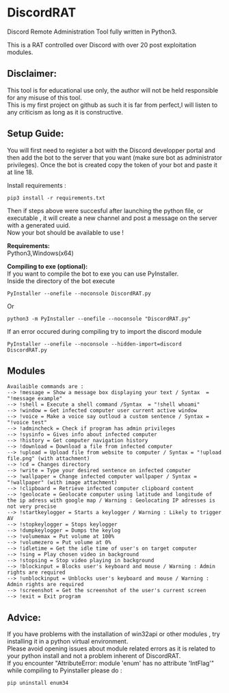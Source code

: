 # DiscordRAT
Discord Remote Administration Tool fully written in Python3.

This is a RAT controlled over Discord with over 20 post exploitation modules.

## **Disclaimer:**

This tool is for educational use only, the author will not be held responsible for any misuse of this tool.\
This is my first project on github as such it is far from perfect,I will listen to any criticism as long as it is constructive.


## **Setup Guide:**
You will first need to register a bot with the Discord developper portal and then add the bot to the server that you want (make sure bot as administrator privileges).
Once the bot is created copy the token of your bot and paste it at line 18.

Install requirements :
```
pip3 install -r requirements.txt
```
Then if steps above were succesful after launching the python file, or executable , it will create a new channel and post a message on the server with a generated uuid.\
Now your bot should be available to use ! 

**Requirements:**\
Python3,Windows(x64)

**Compiling to exe (optional):**\
If you want to compile the bot to exe you can use PyInstaller.\
Inside the directory of the bot execute 
```
PyInstaller --onefile --noconsole DiscordRAT.py
```
Or 
``` 
python3 -m PyInstaller --onefile --noconsole "DiscordRAT.py"
```
If an error occured during compiling try to import the discord module 
```
PyInstaller --onefile --noconsole --hidden-import=discord DiscordRAT.py
```

## **Modules**
```
Availaible commands are :
--> !message = Show a message box displaying your text / Syntax  = "!message example"
--> !shell = Execute a shell command /Syntax  = "!shell whoami"
--> !window = Get infected computer user current active window
--> !voice = Make a voice say outloud a custom sentence / Syntax = "!voice test"
--> !admincheck = Check if program has admin privileges
--> !sysinfo = Gives info about infected computer
--> !history = Get computer navigation history
--> !download = Download a file from infected computer
--> !upload = Upload file from website to computer / Syntax = "!upload file.png" (with attachment)
--> !cd = Changes directory
--> !write = Type your desired sentence on infected computer
--> !wallpaper = Change infected computer wallpaper / Syntax = "!wallpaper" (with image attachment)
--> !clipboard = Retrieve infected computer clipboard content
--> !geolocate = Geolocate computer using latitude and longitude of the ip adress with google map / Warning : Geolocating IP adresses is not very precise
--> !startkeylogger = Starts a keylogger / Warning : Likely to trigger AV 
--> !stopkeylogger = Stops keylogger
--> !dumpkeylogger = Dumps the keylog
--> !volumemax = Put volume at 100%
--> !volumezero = Put volume at 0%
--> !idletime = Get the idle time of user's on target computer
--> !sing = Play chosen video in background
--> !stopsing = Stop video playing in background
--> !blockinput = Blocks user's keyboard and mouse / Warning : Admin rights are required
--> !unblockinput = Unblocks user's keyboard and mouse / Warning : Admin rights are required
--> !screenshot = Get the screenshot of the user's current screen
--> !exit = Exit program
```
## **Advice:**
If you have problems with the installation of win32api or other modules , try installing it in a python virtual environment.\
Please avoid opening issues about module related errors as it is related to your python install and not a problem inherent of DiscordRAT.\
If you encounter "AttributeError: module 'enum' has no attribute 'IntFlag'" while compiling to Pyinstaller please do :
```
pip uninstall enum34
```
